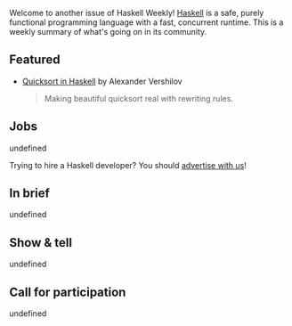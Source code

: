 Welcome to another issue of Haskell Weekly!
[Haskell](https://www.haskell.org) is a safe, purely functional programming language with a fast, concurrent runtime.
This is a weekly summary of what's going on in its community.

## Featured

  - [Quicksort in Haskell](https://qnikst.github.io/posts/2020-10-18-quicksort.html) by Alexander Vershilov
    > Making beautiful quicksort real with rewriting rules.

## Jobs

undefined

Trying to hire a Haskell developer?
You should [advertise with us](https://haskellweekly.news/advertising.html)!

## In brief

undefined

## Show & tell

undefined

## Call for participation

undefined
